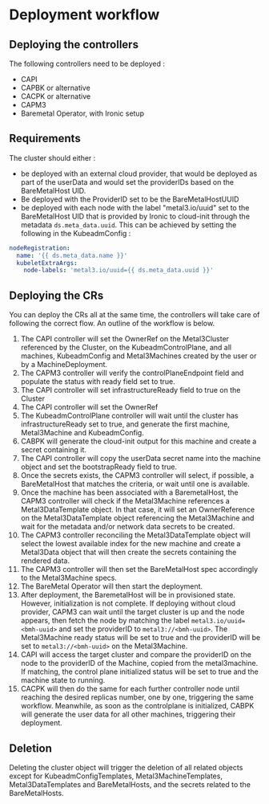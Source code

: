 # Deployment workflow

## Deploying the controllers

The following controllers need to be deployed :

* CAPI
* CAPBK or alternative
* CACPK or alternative
* CAPM3
* Baremetal Operator, with Ironic setup

## Requirements

The cluster should either :

* be deployed with an external cloud provider, that would be deployed as part of
  the userData and would set the providerIDs based on the BareMetalHost UID.
* Be deployed with the ProviderID set to be the BareMetalHostUUID
* be deployed with each node with the label "metal3.io/uuid" set to the
  BareMetalHost UID that is provided by Ironic to cloud-init through the
  metadata `ds.meta_data.uuid`. This can be achieved by setting the following in
  the KubeadmConfig :

```yaml
nodeRegistration:
  name: '{{ ds.meta_data.name }}'
  kubeletExtraArgs:
    node-labels: 'metal3.io/uuid={{ ds.meta_data.uuid }}'
```

## Deploying the CRs

You can deploy the CRs all at the same time, the controllers will take care of
following the correct flow.
An outline of the workflow is below.

1. The CAPI controller will set the OwnerRef on the Metal3Cluster referenced
   by the Cluster, on the KubeadmControlPlane, and all machines, KubeadmConfig
   and Metal3Machines created by the user or by a MachineDeployment.
1. The CAPM3 controller will verify the controlPlaneEndpoint field and populate
   the status with ready field set to true.
1. The CAPI controller will set infrastructureReady field to true on the Cluster
1. The CAPI controller will set the OwnerRef
1. The KubeadmControlPlane controller will wait until the cluster has
   infrastructureReady set to true, and generate the first machine,
   Metal3Machine and KubeadmConfig.
1. CABPK will generate the cloud-init output for this machine and create a
   secret containing it.
1. The CAPI controller will copy the userData secret name into the machine
   object and set the bootstrapReady field to true.
1. Once the secrets exists, the CAPM3 controller will select, if
   possible, a BareMetalHost that matches the criteria, or wait until one is
   available.
1. Once the machine has been associated with a BaremetalHost, the CAPM3
   controller will check if the Metal3Machine references a
   Metal3DataTemplate object. In that case, it will set an OwnerReference on the
   Metal3DataTemplate object referencing the Metal3Machine and wait for the
   metadata and/or network data secrets to be created.
1. The CAPM3 controller reconciling the Metal3DataTemplate object will select
   the lowest available index for the new machine and create a Metal3Data
   object that will then create the secrets containing the rendered data.
1. The CAPM3 controller will then set the BareMetalHost spec accordingly to the
   Metal3Machine specs.
1. The BareMetal Operator will then start the deployment.
1. After deployment, the BaremetalHost will be in provisioned state. However,
   initialization is not complete. If deploying without cloud provider, CAPM3
   can wait until the target cluster is up and the node appears, then fetch
   the node by matching the label `metal3.io/uuid=<bmh-uuid>` and set the
   providerID to `metal3://<bmh-uuid>`. The Metal3Machine ready status will
   be set to true and the providerID will be set to `metal3://<bmh-uuid>` on the
   Metal3Machine.
1. CAPI will access the target cluster and compare the providerID on the node to
   the providerID of the Machine, copied from the metal3machine. If matching,
   the control plane initialized status will be set to true and the machine
   state to running.
1. CACPK will then do the same for each further controller node until reaching
   the desired replicas number, one by one, triggering the same workflow.
   Meanwhile, as soon as the controlplane is initialized, CABPK will generate
   the user data for all other machines, triggering their deployment.

## Deletion

Deleting the cluster object will trigger the deletion of all related objects
except for KubeadmConfigTemplates, Metal3MachineTemplates, Metal3DataTemplates
and BareMetalHosts, and the secrets related to the BareMetalHosts.
